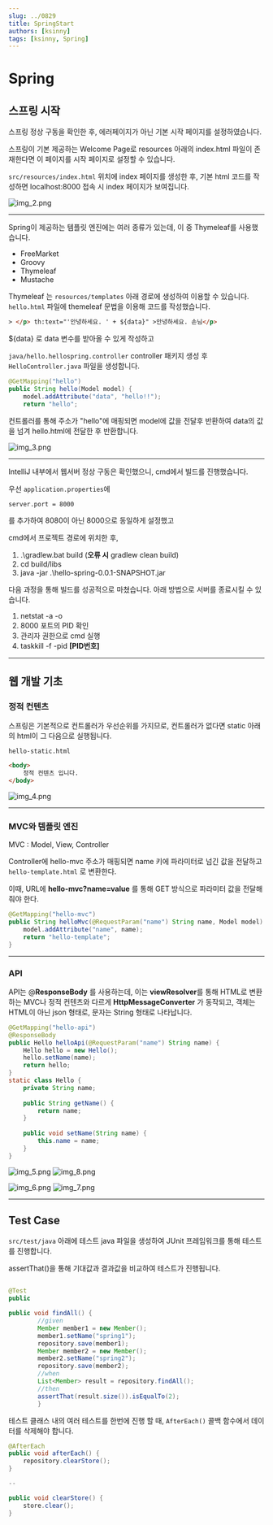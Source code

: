 ```yaml
---
slug: ../0829
title: SpringStart
authors: [ksinny]
tags: [ksinny, Spring]
---
```


# Spring


## 스프링 시작  

스프링 정상 구동을 확인한 후, 에러페이지가 아닌 기본 시작 페이지를 설정하였습니다.

스프링이 기본 제공하는 Welcome Page로 resources 아래의 index.html 파일이 존재한다면 이 페이지를 시작 페이지로 설정할 수 있습니다.


`src/resources/index.html` 위치에 index 페이지를 생성한 후, 기본 html 코드를 작성하면
localhost:8000 접속 시 index 페이지가 보여집니다.

![img_2.png](img_2.png)

---

Spring이 제공하는 템플릿 엔진에는 여러 종류가 있는데, 이 중 Thymeleaf를 사용했습니다.

- FreeMarket
- Groovy
- Thymeleaf
- Mustache

Thymeleaf 는 `resources/templates` 아래 경로에 생성하여 이용할 수 있습니다.
`hello.html` 파일에 themeleaf 문법을 이용해 코드를 작성했습니다.

```html
> </p> th:text="'안녕하세요. ' + ${data}" >안녕하세요. 손님</p> 
```

${data} 로 data 변수를 받아올 수 있게 작성하고

`java/hello.hellospring.controller` controller 패키지 생성 후
`HelloController.java` 파일을 생성합니다.

```java
@GetMapping("hello")
public String hello(Model model) {
    model.addAttribute("data", "hello!!");
    return "hello";
```

컨트롤러를 통해 주소가 "hello"에 매핑되면 model에 값을 전달후 반환하여 data의 값을 넘겨
hello.html에 전달한 후 반환합니다.

![img_3.png](img_3.png)

---

IntelliJ 내부에서 웹서버 정상 구동은 확인했으니, cmd에서 빌드를 진행했습니다.

우선 `application.properties`에
```
server.port = 8000
```
를 추가하여 8080이 아닌 8000으로 동일하게 설정했고


cmd에서 프로젝트 경로에 위치한 후, 

1. .\gradlew.bat build (**오류 시** gradlew clean build)
2. cd build/libs
3. java -jar .\hello-spring-0.0.1-SNAPSHOT.jar

다음 과정을 통해 빌드를 성공적으로 마쳤습니다. 아래 방법으로 서버를 종료시킬 수 있습니다.

1. netstat -a -o
2. 8000 포트의 PID 확인
3. 관리자 권한으로 cmd 실행
4. taskkill -f -pid **[PID번호]**

---

## 웹 개발 기초
### 정적 컨텐츠

스프링은 기본적으로 컨트롤러가 우선순위를 가지므로, 컨트롤러가 없다면 static 아래의 html이 그 다음으로 실행됩니다.

`hello-static.html`
```html
<body>
    정적 컨텐츠 입니다.
</body>
```


![img_4.png](img_4.png)

---

### MVC와 템플릿 엔진
MVC : Model, View, Controller

Controller에 hello-mvc 주소가 매핑되면 name 키에 파라미터로 넘긴 값을 전달하고
` hello-template.html` 로 변환한다.

이때, URL에 **hello-mvc?name=value** 를 통해 GET 방식으로 파라미터 값을 전달해줘야 한다.
```java
@GetMapping("hello-mvc")
public String helloMvc(@RequestParam("name") String name, Model model) {
    model.addAttribute("name", name);
    return "hello-template";
}
```

---

### API

API는 @**ResponseBody** 를 사용하는데, 
이는 **viewResolver**를 통해 HTML로 변환하는 MVC나 정적 컨텐츠와 다르게 
**HttpMessageConverter** 가 동작되고, 객체는 HTML이 아닌 json 형태로, 문자는 String 형태로 나타납니다.


```java
@GetMapping("hello-api")
@ResponseBody
public Hello helloApi(@RequestParam("name") String name) {
    Hello hello = new Hello();
    hello.setName(name);
    return hello;
}
static class Hello {
    private String name;
    
    public String getName() {
        return name;
    }
    
    public void setName(String name) {
        this.name = name;
    }
}
```
![img_5.png](img_5.png)
![img_8.png](img_8.png)

![img_6.png](img_6.png)
![img_7.png](img_7.png)

---
## Test Case

`src/test/java` 아래에 테스트 java 파일을 생성하여 JUnit 프레임워크를 통해 테스트를 진행합니다.

assertThat()을 통해 기대값과 결과값을 비교하여 테스트가 진행됩니다.

```java

@Test
public

public void findAll() {
        //given
        Member member1 = new Member();
        member1.setName("spring1");
        repository.save(member1);
        Member member2 = new Member();
        member2.setName("spring2");
        repository.save(member2);
        //when
        List<Member> result = repository.findAll();
        //then
        assertThat(result.size()).isEqualTo(2);
        }


```

테스트 클래스 내의 여러 테스트를 한번에 진행 할 때,
`AfterEach()` 콜백 함수에서 데이터를 삭제해야 합니다.

```java
@AfterEach
public void afterEach() {
    repository.clearStore();
}

--

public void clearStore() {
    store.clear();
}
```